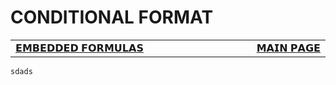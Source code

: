 # CONDITIONAL FORMAT

<table>
  <tr>
    <td width="500px" align="left">
      <a href="./formulas.embedded.md">𝗘𝗠𝗕𝗘𝗗𝗗𝗘𝗗 𝗙𝗢𝗥𝗠𝗨𝗟𝗔𝗦</a>
    </td>
    <td width="500px" align="right">
      <a href="./README.md">𝗠𝗔𝗜𝗡 𝗣𝗔𝗚𝗘</a>  
    </td>
  </tr>
</table>

```js
sdads
